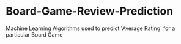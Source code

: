 # Board-Game-Review-Prediction
Machine Learning Algorithms used to predict 'Average Rating' for a particular Board Game

